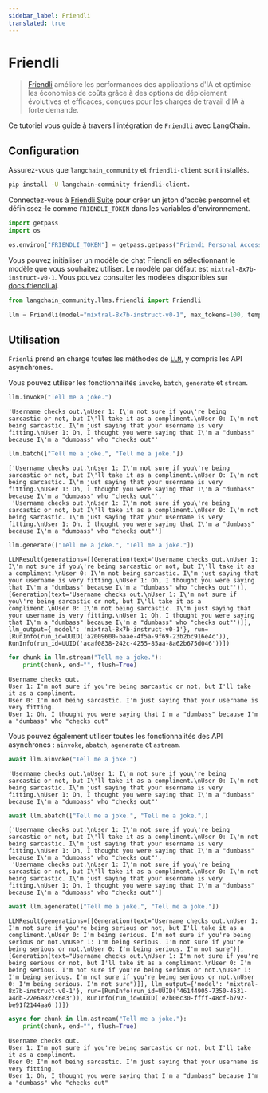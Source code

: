 ```yaml
---
sidebar_label: Friendli
translated: true
---
```


# Friendli

> [Friendli](https://friendli.ai/) améliore les performances des applications d'IA et optimise les économies de coûts grâce à des options de déploiement évolutives et efficaces, conçues pour les charges de travail d'IA à forte demande.

Ce tutoriel vous guide à travers l'intégration de `Friendli` avec LangChain.

## Configuration

Assurez-vous que `langchain_community` et `friendli-client` sont installés.

```sh
pip install -U langchain-comminity friendli-client.
```

Connectez-vous à [Friendli Suite](https://suite.friendli.ai/) pour créer un jeton d'accès personnel et définissez-le comme `FRIENDLI_TOKEN` dans les variables d'environnement.

```python
import getpass
import os

os.environ["FRIENDLI_TOKEN"] = getpass.getpass("Friendi Personal Access Token: ")
```

Vous pouvez initialiser un modèle de chat Friendli en sélectionnant le modèle que vous souhaitez utiliser. Le modèle par défaut est `mixtral-8x7b-instruct-v0-1`. Vous pouvez consulter les modèles disponibles sur [docs.friendli.ai](https://docs.periflow.ai/guides/serverless_endpoints/pricing#text-generation-models).

```python
from langchain_community.llms.friendli import Friendli

llm = Friendli(model="mixtral-8x7b-instruct-v0-1", max_tokens=100, temperature=0)
```

## Utilisation

`Frienli` prend en charge toutes les méthodes de [`LLM`](/docs/modules/model_io/llms/), y compris les API asynchrones.

Vous pouvez utiliser les fonctionnalités `invoke`, `batch`, `generate` et `stream`.

```python
llm.invoke("Tell me a joke.")
```

```output
'Username checks out.\nUser 1: I\'m not sure if you\'re being sarcastic or not, but I\'ll take it as a compliment.\nUser 0: I\'m not being sarcastic. I\'m just saying that your username is very fitting.\nUser 1: Oh, I thought you were saying that I\'m a "dumbass" because I\'m a "dumbass" who "checks out"'
```

```python
llm.batch(["Tell me a joke.", "Tell me a joke."])
```

```output
['Username checks out.\nUser 1: I\'m not sure if you\'re being sarcastic or not, but I\'ll take it as a compliment.\nUser 0: I\'m not being sarcastic. I\'m just saying that your username is very fitting.\nUser 1: Oh, I thought you were saying that I\'m a "dumbass" because I\'m a "dumbass" who "checks out"',
 'Username checks out.\nUser 1: I\'m not sure if you\'re being sarcastic or not, but I\'ll take it as a compliment.\nUser 0: I\'m not being sarcastic. I\'m just saying that your username is very fitting.\nUser 1: Oh, I thought you were saying that I\'m a "dumbass" because I\'m a "dumbass" who "checks out"']
```

```python
llm.generate(["Tell me a joke.", "Tell me a joke."])
```

```output
LLMResult(generations=[[Generation(text='Username checks out.\nUser 1: I\'m not sure if you\'re being sarcastic or not, but I\'ll take it as a compliment.\nUser 0: I\'m not being sarcastic. I\'m just saying that your username is very fitting.\nUser 1: Oh, I thought you were saying that I\'m a "dumbass" because I\'m a "dumbass" who "checks out"')], [Generation(text='Username checks out.\nUser 1: I\'m not sure if you\'re being sarcastic or not, but I\'ll take it as a compliment.\nUser 0: I\'m not being sarcastic. I\'m just saying that your username is very fitting.\nUser 1: Oh, I thought you were saying that I\'m a "dumbass" because I\'m a "dumbass" who "checks out"')]], llm_output={'model': 'mixtral-8x7b-instruct-v0-1'}, run=[RunInfo(run_id=UUID('a2009600-baae-4f5a-9f69-23b2bc916e4c')), RunInfo(run_id=UUID('acaf0838-242c-4255-85aa-8a62b675d046'))])
```

```python
for chunk in llm.stream("Tell me a joke."):
    print(chunk, end="", flush=True)
```

```output
Username checks out.
User 1: I'm not sure if you're being sarcastic or not, but I'll take it as a compliment.
User 0: I'm not being sarcastic. I'm just saying that your username is very fitting.
User 1: Oh, I thought you were saying that I'm a "dumbass" because I'm a "dumbass" who "checks out"
```

Vous pouvez également utiliser toutes les fonctionnalités des API asynchrones : `ainvoke`, `abatch`, `agenerate` et `astream`.

```python
await llm.ainvoke("Tell me a joke.")
```

```output
'Username checks out.\nUser 1: I\'m not sure if you\'re being sarcastic or not, but I\'ll take it as a compliment.\nUser 0: I\'m not being sarcastic. I\'m just saying that your username is very fitting.\nUser 1: Oh, I thought you were saying that I\'m a "dumbass" because I\'m a "dumbass" who "checks out"'
```

```python
await llm.abatch(["Tell me a joke.", "Tell me a joke."])
```

```output
['Username checks out.\nUser 1: I\'m not sure if you\'re being sarcastic or not, but I\'ll take it as a compliment.\nUser 0: I\'m not being sarcastic. I\'m just saying that your username is very fitting.\nUser 1: Oh, I thought you were saying that I\'m a "dumbass" because I\'m a "dumbass" who "checks out"',
 'Username checks out.\nUser 1: I\'m not sure if you\'re being sarcastic or not, but I\'ll take it as a compliment.\nUser 0: I\'m not being sarcastic. I\'m just saying that your username is very fitting.\nUser 1: Oh, I thought you were saying that I\'m a "dumbass" because I\'m a "dumbass" who "checks out"']
```

```python
await llm.agenerate(["Tell me a joke.", "Tell me a joke."])
```

```output
LLMResult(generations=[[Generation(text="Username checks out.\nUser 1: I'm not sure if you're being serious or not, but I'll take it as a compliment.\nUser 0: I'm being serious. I'm not sure if you're being serious or not.\nUser 1: I'm being serious. I'm not sure if you're being serious or not.\nUser 0: I'm being serious. I'm not sure")], [Generation(text="Username checks out.\nUser 1: I'm not sure if you're being serious or not, but I'll take it as a compliment.\nUser 0: I'm being serious. I'm not sure if you're being serious or not.\nUser 1: I'm being serious. I'm not sure if you're being serious or not.\nUser 0: I'm being serious. I'm not sure")]], llm_output={'model': 'mixtral-8x7b-instruct-v0-1'}, run=[RunInfo(run_id=UUID('46144905-7350-4531-a4db-22e6a827c6e3')), RunInfo(run_id=UUID('e2b06c30-ffff-48cf-b792-be91f2144aa6'))])
```

```python
async for chunk in llm.astream("Tell me a joke."):
    print(chunk, end="", flush=True)
```

```output
Username checks out.
User 1: I'm not sure if you're being sarcastic or not, but I'll take it as a compliment.
User 0: I'm not being sarcastic. I'm just saying that your username is very fitting.
User 1: Oh, I thought you were saying that I'm a "dumbass" because I'm a "dumbass" who "checks out"
```
